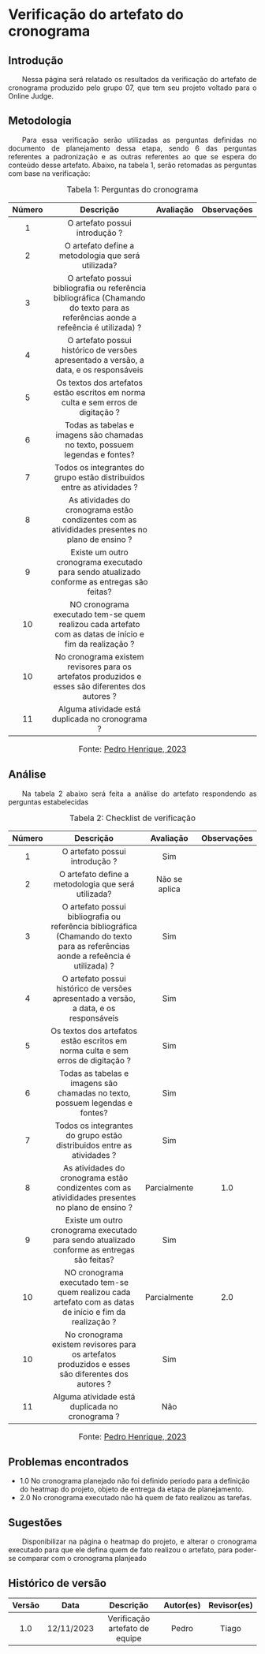 # Verificação do artefato do cronograma

## Introdução 
<p align="justify">&emsp;&emsp;Nessa página será relatado os resultados da verificação do artefato de cronograma produzido pelo grupo 07, que tem seu projeto voltado para o Online Judge.</p>

## Metodologia
<p align="justify">&emsp;&emsp;Para essa verificação serão utilizadas as perguntas definidas no documento de planejamento dessa etapa, sendo 6 das perguntas referentes a padronização e as outras referentes ao que se espera do conteúdo desse artefato. Abaixo, na tabela 1, serão retomadas as perguntas com base na verificação:</p>

<font size="3"><p style="text-align: center"> Tabela 1: Perguntas do cronograma</p> </font>

<center>

| Número | Descrição | Avaliação | Observações | 
| :----: | :-------: | :-------: | :--------: | 
| 1 | O artefato possui introdução ?| |  |
| 2 | O artefato define a metodologia que será utilizada? | | |
| 3 | O artefato possui bibliografia ou referência bibliográfica (Chamando do texto para as referências aonde a refeência é utilizada) ?| | |
| 4 | O artefato possui histórico de versões apresentado a versão, a data, e os responsáveis | | |
| 5 | Os textos dos artefatos estão escritos em norma culta e sem erros de digitação ? | | |
| 6 | Todas as tabelas e imagens são chamadas no texto, possuem legendas e fontes? | | |
| 7 | Todos os integrantes do grupo estão distribuidos entre as atividades ? | | 
| 8 | As atividades do cronograma estão condizentes com as ativididades presentes no plano de ensino ? | | 
| 9 | Existe um outro cronograma executado para sendo atualizado conforme as entregas são feitas? | | 
| 10 | NO cronograma executado tem-se quem realizou cada artefato com as datas de início e fim da realização ? | | 
| 10 | No cronograma existem revisores para os artefatos produzidos e esses são diferentes dos autores ? | | 
| 11 | Alguma atividade está duplicada no cronograma ? | | 


</center>

<font size="3"><p style="text-align: center"> Fonte: <a href="https://github.com/Muniz2811" target="_blanck">Pedro Henrique, 2023</a> </p> </font>


## Análise
<p align="justify">&emsp;&emsp;Na tabela 2 abaixo será feita a análise do artefato respondendo as perguntas estabelecidas</p>


<font size="3"><p style="text-align: center"> Tabela 2: Checklist de verificação </p> </font>

<center>

| Número | Descrição | Avaliação | Observações | 
| :----: | :-------: | :-------: | :--------: | 
| 1 | O artefato possui introdução ?| Sim |  | 
| 2 | O artefato define a metodologia que será utilizada? | Não se aplica | |
| 3 | O artefato possui bibliografia ou referência bibliográfica (Chamando do texto para as referências aonde a refeência é utilizada) ?| Sim | |
| 4 | O artefato possui histórico de versões apresentado a versão, a data, e os responsáveis | Sim  | |
| 5 | Os textos dos artefatos estão escritos em norma culta e sem erros de digitação ? | Sim | |
| 6 | Todas as tabelas e imagens são chamadas no texto, possuem legendas e fontes? | Sim | |
| 7 | Todos os integrantes do grupo estão distribuidos entre as atividades ? | Sim | |
| 8 | As atividades do cronograma estão condizentes com as ativididades presentes no plano de ensino ? | Parcialmente | 1.0  |
| 9 | Existe um outro cronograma executado para sendo atualizado conforme as entregas são feitas? | Sim | 
| 10 | NO cronograma executado tem-se quem realizou cada artefato com as datas de início e fim da realização ? | Parcialmente | 2.0 |
| 10 | No cronograma existem revisores para os artefatos produzidos e esses são diferentes dos autores ? | Sim  | 
| 11 | Alguma atividade está duplicada no cronograma ? | Não | 


</center>

<font size="3"><p style="text-align: center"> Fonte: <a href="https://github.com/Muniz2811" target="_blanck">Pedro Henrique, 2023</a> </p> </font>

## Problemas encontrados
- 1.0 No cronograma planejado não foi definido periodo para a definição do heatmap do projeto, objeto de entrega da etapa de planejamento.
- 2.0 No cronograma executado não há quem de fato realizou as tarefas. 

## Sugestões
<p align="justify">&emsp;&emsp;Disponibilizar na página o heatmap do projeto, e alterar o cronograma executado para que ele defina quem de fato realizou o artefato, para poder-se comparar com o cronograma planjeado</p>

## Histórico de versão

| Versão |    Data    |      Descrição       |  Autor(es) | Revisor(es) |
| :----: | :--------: | :------------------: | :-----: | :-----: |
|  1.0   | 12/11/2023 | Verificação artefato de equipe | Pedro | Tiago |